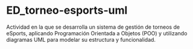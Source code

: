 # ED_torneo-esports-uml
Actividad en la que se desarrolla un sistema de gestión de torneos de eSports, aplicando Programación Orientada a Objetos (POO) y utilizando diagramas UML para modelar su estructura y funcionalidad.
